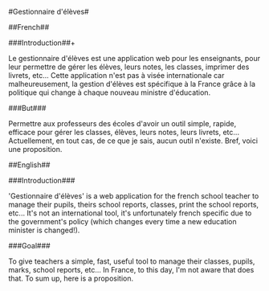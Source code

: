 #Gestionnaire  d'élèves#

##French##

###Introduction##+

Le gestionnaire d'élèves est une application web pour les enseignants, pour leur permettre de gérer les élèves, leurs
notes, les classes, imprimer des livrets, etc...
Cette application n'est pas à visée internationale car malheureusement, la gestion d'élèves est spécifique à la France grâce à la politique qui change à chaque nouveau ministre d'éducation.

###But###

Permettre aux professeurs des écoles d'avoir un outil simple, rapide, efficace pour gérer les classes, élèves, leurs notes, leurs livrets, etc...
Actuellement, en tout cas, de ce que je sais, aucun outil n'existe. Bref, voici une proposition.

##English##

###Introduction###

'Gestionnaire d'élèves' is a web application for the french school teacher to manage their pupils, theirs school
reports, classes, print the school reports, etc...
It's not an international tool, it's unfortunately french specific due to the government's policy (which changes every time a new education minister is changed!).

###Goal###

To give teachers a simple, fast, useful tool to manage their classes, pupils, marks, school reports, etc...
In France, to this day, I'm not aware that does that. To sum up, here is a proposition.

